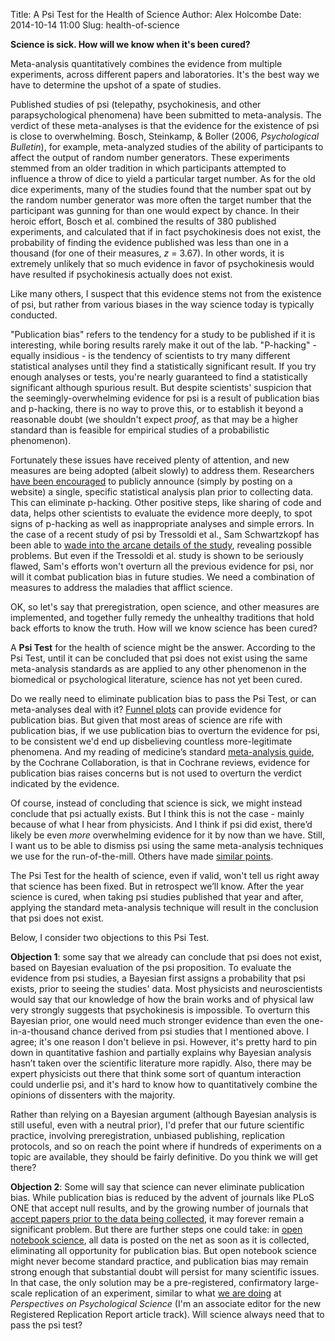 Title: A Psi Test for the Health of Science
Author: Alex Holcombe
Date: 2014-10-14 11:00
Slug: health-of-science

**Science is sick. How will we know when it's been cured?**

Meta-analysis quantitatively combines the evidence from multiple experiments, across different papers and laboratories. It's the best way we have to determine the upshot of a spate of studies.

Published studies of psi (telepathy, psychokinesis, and other parapsychological phenomena) have been submitted to meta-analysis. The verdict of these meta-analyses is that the evidence for the existence of psi is close to overwhelming. Bosch, Steinkamp, & Boller (2006, *Psychological Bulletin*), for example, meta-analyzed studies of the ability of participants to affect the output of random number generators. These experiments stemmed from an older tradition in which participants attempted to influence a throw of dice to yield a particular target number. As for the old dice experiments, many of the studies found that the number spat out by the random number generator was more often the target number that the participant was gunning for than one would expect by chance. In their heroic effort, Bosch et al. combined the results of 380 published experiments, and calculated that if in fact psychokinesis does not exist, the probability of finding the evidence published was less than one in a thousand (for one of their measures, *z* = 3.67). In other words, it is extremely unlikely that so much evidence in favor of psychokinesis would have resulted if psychokinesis actually does not exist.

Like many others, I suspect that this evidence stems not from the existence of psi, but rather from various biases in the way science today is typically conducted. 

"Publication bias" refers to the tendency for a study to be published if it is interesting, while boring results rarely make it out of the lab. "P-hacking" - equally insidious - is the tendency of scientists to try many different statistical analyses until they find a statistically significant result. If you try enough analyses or tests, you're nearly guaranteed to find a statistically significant although spurious result. But despite scientists' suspicion that the seemingly-overwhelming evidence for psi is a result of publication bias and p-hacking, there is no way to prove this, or to establish it beyond a reasonable doubt (we shouldn't expect *proof*, as that may be a higher standard than is feasible for empirical studies of a probabilistic phenomenon).

Fortunately these issues have received plenty of attention, and new measures are being adopted (albeit slowly) to address them. Researchers [have been encouraged](http://www.psychologicalscience.org/index.php/publications/journals/psychological_science/badges) to publicly announce (simply by posting on a website) a single, specific statistical analysis plan prior to collecting data. This can eliminate p-hacking. Other positive steps, like sharing of code and data, helps other scientists to evaluate the evidence more deeply, to spot signs of p-hacking as well as inappropriate analyses and simple errors. In the case of a recent study of psi by Tressoldi et al., Sam Schwartzkopf has been able to [wade into the arcane details of the study](http://neuro.plos.org/2014/10/01/nothing-spooky-about-decoding-telepathy-a-lesson-in-the-value-of-open-science/), revealing possible problems. But even if the Tressoldi et al. study is shown to be seriously flawed, Sam's efforts won't overturn all the previous evidence for psi, nor will it combat publication bias in future studies. We need a combination of measures to address the maladies that afflict science.

OK, so let's say that preregistration, open science, and other measures are implemented, and together fully remedy the unhealthy traditions that hold back efforts to know the truth. How will we know science has been cured? 

A **Psi Test** for the health of science might be the answer. According to the Psi Test, until it can be concluded that psi does not exist using the same meta-analysis standards as are applied to any other phenomenon in the biomedical or psychological literature, science has not yet been cured. 

Do we really need to eliminate publication bias to pass the Psi Test, or can meta-analyses deal with it? [Funnel plots](http://en.wikipedia.org/wiki/Funnel_plot) can provide evidence for publication bias. But given that most areas of science are rife with publication bias, if we use publication bias to overturn the evidence for psi, to be consistent we'd end up disbelieving countless more-legitimate phenomena. And my reading of medicine’s standard [meta-analysis guide](http://handbook.cochrane.org/), by the Cochrane Collaboration, is that in Cochrane reviews, evidence for publication bias raises concerns but is not used to overturn the verdict indicated by the evidence.

Of course, instead of concluding that science is sick, we might instead conclude that psi actually exists. But I think this is not the case - mainly because of what I hear from physicists. And I think if psi did exist, there’d likely be even *more* overwhelming evidence for it by now than we have. Still, I want us to be able to dismiss psi using the same meta-analysis techniques we use for the run-of-the-mill. Others have made [similar points](http://osc.centerforopenscience.org/2014/06/25/a-skeptics-review/).

The Psi Test for the health of science, even if valid, won't tell us right away that science has been fixed. But in retrospect we’ll know. After the year science is cured, when taking psi studies published that year and after, applying the standard meta-analysis technique will result in the conclusion that psi does not exist.

Below, I consider two objections to this Psi Test.

**Objection 1**: some say that we already can conclude that psi does not exist, based on Bayesian evaluation of the psi proposition. To evaluate the evidence from psi studies, a Bayesian first assigns a probability that psi exists, prior to seeing the studies' data. Most physicists and neuroscientists would say that our knowledge of how the brain works and of physical law very strongly suggests that psychokinesis is impossible. To overturn this Bayesian prior, one would need much stronger evidence than even the one-in-a-thousand chance derived from psi studies that I mentioned above. I agree; it's one reason I don't believe in psi. However, it's pretty hard to pin down in quantitative fashion and partially explains why Bayesian analysis hasn’t taken over the scientific literature more rapidly. Also, there may be expert physicists out there that think some sort of quantum interaction could underlie psi, and it's hard to know how to quantitatively combine the opinions of dissenters with the majority.  

Rather than relying on a Bayesian argument (although Bayesian analysis is still useful, even with a neutral prior), I'd prefer that our future scientific practice, involving preregistration, unbiased publishing, replication protocols, and so on reach the point where if hundreds of experiments on a topic are available, they should be fairly definitive. Do you think we will get there?

**Objection 2**: Some will say that science can never eliminate publication bias. While publication bias is reduced by the advent of journals like PLoS ONE that accept null results, and by the growing number of journals that [accept papers prior to the data being collected](https://osf.io/8mpji/wiki/home/), it may forever remain a significant problem. But there are further steps one could take: in [open notebook science](http://en.wikipedia.org/wiki/Open_notebook_science), all data is posted on the net as soon as it is collected, eliminating all opportunity for publication bias. But open notebook science might never become standard practice, and publication bias may remain strong enough that substantial doubt will persist for many scientific issues. In that case, the only solution may be a pre-registered, confirmatory large-scale replication of an experiment, similar to what [we are doing](http://www.psychologicalscience.org/index.php/replication) at *Perspectives on Psychological Science* (I'm an associate editor for the new Registered Replication Report article track). Will science always need that to pass the psi test?
